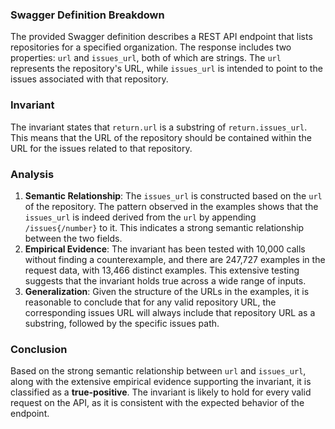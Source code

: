 ### Swagger Definition Breakdown
The provided Swagger definition describes a REST API endpoint that lists repositories for a specified organization. The response includes two properties: `url` and `issues_url`, both of which are strings. The `url` represents the repository's URL, while `issues_url` is intended to point to the issues associated with that repository.

### Invariant
The invariant states that `return.url` is a substring of `return.issues_url`. This means that the URL of the repository should be contained within the URL for the issues related to that repository.

### Analysis
1. **Semantic Relationship**: The `issues_url` is constructed based on the `url` of the repository. The pattern observed in the examples shows that the `issues_url` is indeed derived from the `url` by appending `/issues{/number}` to it. This indicates a strong semantic relationship between the two fields.
2. **Empirical Evidence**: The invariant has been tested with 10,000 calls without finding a counterexample, and there are 247,727 examples in the request data, with 13,466 distinct examples. This extensive testing suggests that the invariant holds true across a wide range of inputs.
3. **Generalization**: Given the structure of the URLs in the examples, it is reasonable to conclude that for any valid repository URL, the corresponding issues URL will always include that repository URL as a substring, followed by the specific issues path.

### Conclusion
Based on the strong semantic relationship between `url` and `issues_url`, along with the extensive empirical evidence supporting the invariant, it is classified as a **true-positive**. The invariant is likely to hold for every valid request on the API, as it is consistent with the expected behavior of the endpoint.
